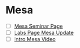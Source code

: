# Mesa
- [ ] [Mesa Seminar Page](https://canvas.sussex.ac.uk/courses/31028/pages/the-coevolution-game?module_item_id=1492613)
- [ ] [Labs Page Mesa Update](https://canvas.sussex.ac.uk/courses/31028/pages/main-labs-page?module_item_id=1496975)
- [ ] [Intro Mesa Video](https://sussex.cloud.panopto.eu/Panopto/Pages/Viewer.aspx?id=934ca0eb-2901-4c54-8e72-b289007fa5e5)
